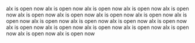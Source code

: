 alx is open now 
alx is open now 
alx is open now 
alx is open now 
alx is open now 
alx is open now 
alx is open now 
alx is open now 
alx is open now 
alx is open now 
alx is open now 
alx is open now 
alx is open now 
alx is open now 
alx is open now 
alx is open now 
alx is open now 
alx is open now 
alx is open now 
alx is open now 
alx is open now 
